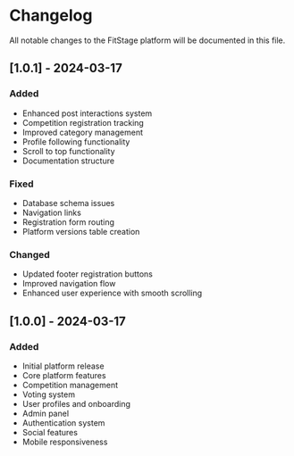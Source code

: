 # Changelog

All notable changes to the FitStage platform will be documented in this file.

## [1.0.1] - 2024-03-17

### Added
- Enhanced post interactions system
- Competition registration tracking
- Improved category management
- Profile following functionality
- Scroll to top functionality
- Documentation structure

### Fixed
- Database schema issues
- Navigation links
- Registration form routing
- Platform versions table creation

### Changed
- Updated footer registration buttons
- Improved navigation flow
- Enhanced user experience with smooth scrolling

## [1.0.0] - 2024-03-17

### Added
- Initial platform release
- Core platform features
- Competition management
- Voting system
- User profiles and onboarding
- Admin panel
- Authentication system
- Social features
- Mobile responsiveness